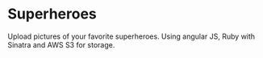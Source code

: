 Superheroes
==========
Upload pictures of your favorite superheroes.
Using angular JS, Ruby with Sinatra and AWS S3 for storage.

